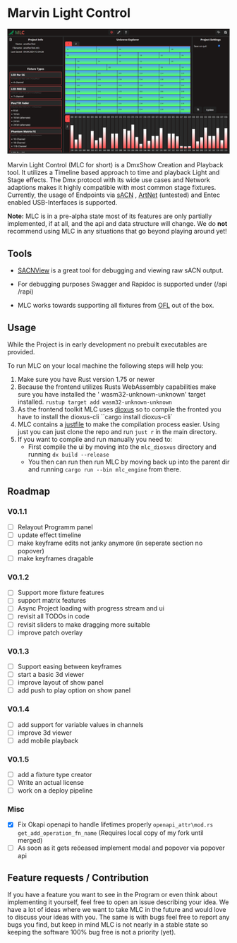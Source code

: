 # Marvin Light Control

![MLC](/images/mlc_configure_page.png)

Marvin Light Control (MLC for short) is a DmxShow Creation and Playback tool.
It utilizes a Timeline based approach to time and playback Light and Stage effects.
The Dmx protocol with its wide use cases and Network adaptions makes it highly compatible with most common stage
fixtures.
Currently, the usage of Endpoints
via [sACN](https://en.wikipedia.org/wiki/Architecture_for_Control_Networks#External_extensions)
, [ArtNet](https://art-net.org.uk/) (untested) and Entec enabled USB-Interfaces is supported.

**Note:** MLC is in a pre-alpha state most of its features are only partially implemented, if at all, and the api and
data
structure will change.
We do **not** recommend using MLC in any situations that go beyond playing around yet!

## Tools

- [SACNView](https://sacnview.org/) is a great tool for debugging and viewing raw sACN output.

- For debugging purposes Swagger and Rapidoc is supported under (/api /rapi)

- MLC works towards supporting all fixtures from [OFL](https://open-fixture-library.org/) out of the box.

## Usage

While the Project is in early development no prebuilt executables are provided.

To run MLC on your local machine the following steps will help you:

1. Make sure you have Rust version 1.75 or newer
2. Because the frontend utilizes Rusts WebAssembly capabilities make sure you have installed the '
   wasm32-unknown-unknown' target installed.
   ``rustup target add wasm32-unknown-unknown``
3. As the frontend toolkit MLC uses [dioxus](https://dioxuslabs.com/) so to compile the fronted you have to install the
   dioxus-cli
   ``cargo install dioxus-cli`
4. MLC contains a [justfile](https://github.com/casey/just) to make the compilation process easier. Using just you can
   just clone the repo and run ``just r`` in the main directory.
5. If you want to compile and run manually you need to:
    - First compile the ui by moving into the ``mlc_diosxus`` directory and running `dx build --release`
    - You then can run then run MLC by moving back up into the parent dir and running ``cargo run --bin mlc_engine``
      from there.

## Roadmap

### V0.1.1

- [ ] Relayout Programm panel
- [ ] update effect timeline
- [ ] make keyframe edits not janky anymore (in seperate section no popover)
- [ ] make keyframes dragable

### V0.1.2

- [ ] Support more fixture features
- [ ] support matrix features
- [ ] Async Project loading with progress stream and ui
- [ ] revisit all TODOs in code
- [ ] revisit sliders to make dragging more suitable
- [ ] improve patch overlay

### V0.1.3

- [ ] Support easing between keyframes
- [ ] start a basic 3d viewer
- [ ] improve layout of show panel
- [ ] add push to play option on show panel

### V0.1.4

- [ ] add support for variable values in channels
- [ ] improve 3d viewer
- [ ] add mobile playback

### V0.1.5

- [ ] add a fixture type creator
- [ ] Write an actual license
- [ ] work on a  deploy pipeline

### Misc

- [X] Fix Okapi openapi to handle lifetimes properly `openapi_attr\mod.rs get_add_operation_fn_name` (Requires local copy of my fork until merged)
- [ ] As soon as it gets reöeased implement modal and popover via popover api

## Feature requests / Contribution

If you have a feature you want to see in the Program or even think about implementing it yourself, feel free to open an
issue describing your idea.
We have a lot of ideas where we want to take MLC in the future and would love to discuss your ideas with you.
The same is with bugs feel free to report any bugs you find, but keep in mind MLC is not nearly in a stable state so
keeping the software 100% bug free is not a priority (yet).
